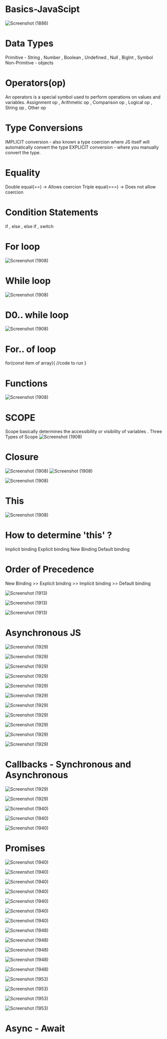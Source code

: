 # Basics-JavaScipt

![Screenshot (1886)](https://user-images.githubusercontent.com/95397876/179362110-4b635285-7632-4c84-b329-9ab9c00c97d7.png)

# Data Types
Primitive - String , Number , Boolean , Undefined , Null , BigInt , Symbol
Non-Primitive - objects

# Operators(op)
An operators is a special symbol used to perform operations on values and variables.
Assignment op , Arithmetic op , Comparison op , Logical op , String op , Other op

# Type Conversions
IMPLICIT conversion - also known a type coercion where JS itself will automatically convert the type
EXPLICIT conversion - where you manually convert the type.

# Equality
 Double equal(==) -> Allows coercion
 Triple equal(===) -> Does not allow coercion
 
 # Condition Statements
 if , else , else if , switch 
 
 # For loop
 ![Screenshot (1908)](https://user-images.githubusercontent.com/95397876/179362560-710fae4f-41f6-4325-9b41-bcd78ba1ccee.png)
 
 # While loop
 ![Screenshot (1908)](https://user-images.githubusercontent.com/95397876/179362612-baedbd03-d71a-4595-8d90-515647c7ba62.png)

# D0.. while loop
![Screenshot (1908)](https://user-images.githubusercontent.com/95397876/179362649-aea0ec86-4af5-482c-988a-c8ca1a9d171d.png)

# For.. of loop
for(const item of array){
//code to run
}

# Functions
![Screenshot (1908)](https://user-images.githubusercontent.com/95397876/179362721-ba966a92-deb0-4918-ad41-1651a6677c4a.png)

# SCOPE
Scope basically determines the accessibility or visibility of variables . Three Types of Scope
![Screenshot (1908)](https://user-images.githubusercontent.com/95397876/179362795-f8bb1daf-1547-4fa2-a19f-aae94638320c.png)

# Closure
![Screenshot (1908)](https://user-images.githubusercontent.com/95397876/179362836-a44417a1-ddfa-4c6e-89cd-ae9cad250446.png)
![Screenshot (1908)](https://user-images.githubusercontent.com/95397876/179362859-5f60d30c-4667-4295-a026-53c023b690e6.png)

![Screenshot (1908)](https://user-images.githubusercontent.com/95397876/179362897-22dbd5de-8df5-48cc-97ed-78a9a717c52e.png)

# This
![Screenshot (1908)](https://user-images.githubusercontent.com/95397876/179362927-a3cf3d70-1b89-4101-ab3a-d860cc29e70a.png)

# How to determine 'this' ?
Implicit binding
Explicit binding
New Binding
Default binding

# Order of Precedence
New Binding >> Explicit binding >> Implicit binding >> Default binding

![Screenshot (1913)](https://user-images.githubusercontent.com/95397876/179363076-20c6451f-bf55-470a-be14-186c84f15b75.png)

![Screenshot (1913)](https://user-images.githubusercontent.com/95397876/179363098-fea97792-9294-4832-9061-0d4313f4575c.png)

![Screenshot (1913)](https://user-images.githubusercontent.com/95397876/179363113-0c0828d3-d52f-47b3-9e60-507d0b8fb8be.png)

# Asynchronous JS
![Screenshot (1929)](https://user-images.githubusercontent.com/95397876/179363182-2ea072f2-19ee-4cfd-9e79-341130e4a5cf.png)

![Screenshot (1929)](https://user-images.githubusercontent.com/95397876/179363205-6ba2bf35-82c9-4712-ae10-b4b146354712.png)

![Screenshot (1929)](https://user-images.githubusercontent.com/95397876/179363229-bd89fc00-8012-4eb5-80c6-9bfa31d89629.png)

![Screenshot (1929)](https://user-images.githubusercontent.com/95397876/179363259-95597dfb-6d38-479e-b957-f9f76cae9ae3.png)

![Screenshot (1929)](https://user-images.githubusercontent.com/95397876/179363282-537bbc89-28b6-4a76-9856-342659b7b622.png)

![Screenshot (1929)](https://user-images.githubusercontent.com/95397876/179363314-6f29f59b-b22f-45cd-abe8-e1f8c57e78f9.png)

![Screenshot (1929)](https://user-images.githubusercontent.com/95397876/179363335-3be2b237-0f29-41c3-be0e-87ecb0e07d50.png)

![Screenshot (1929)](https://user-images.githubusercontent.com/95397876/179363354-bae17ecb-3219-40b2-a2d6-7453fed67626.png)

![Screenshot (1929)](https://user-images.githubusercontent.com/95397876/179363375-85148d43-2505-4663-8358-0b55806631d5.png)

![Screenshot (1929)](https://user-images.githubusercontent.com/95397876/179363392-481385e0-3cfe-4473-8970-43ec90dda66f.png)

![Screenshot (1929)](https://user-images.githubusercontent.com/95397876/179363406-3f4ada06-7750-4564-9e7f-bffef5c8cdd9.png)

# Callbacks - Synchronous and Asynchronous
![Screenshot (1929)](https://user-images.githubusercontent.com/95397876/179363503-6ae0fe85-e763-496c-8356-5d99ba5f670e.png)

![Screenshot (1929)](https://user-images.githubusercontent.com/95397876/179363524-693c8194-39fe-4e7e-9f11-0d53ec943332.png)

![Screenshot (1940)](https://user-images.githubusercontent.com/95397876/179363540-f13cdb94-b94e-4a8d-9fd0-7947f2a56ca1.png)

![Screenshot (1940)](https://user-images.githubusercontent.com/95397876/179363566-7b0c3479-c299-451d-b9dc-289d22abb20f.png)

![Screenshot (1940)](https://user-images.githubusercontent.com/95397876/179363583-a6db5d54-4735-44d7-9a38-381da06a0a8a.png)

# Promises

![Screenshot (1940)](https://user-images.githubusercontent.com/95397876/179363637-aef44d02-d3a8-4e21-ad50-d095185bc011.png)

![Screenshot (1940)](https://user-images.githubusercontent.com/95397876/179363663-a89e5a15-00dc-4467-98a4-5f9ede1a4c6e.png)

![Screenshot (1940)](https://user-images.githubusercontent.com/95397876/179363679-22653f3e-17ce-40dc-82d2-3e42fe399766.png)

![Screenshot (1940)](https://user-images.githubusercontent.com/95397876/179363712-b1a2a589-663c-4b89-847b-33997693f51d.png)

![Screenshot (1940)](https://user-images.githubusercontent.com/95397876/179363740-79ba2c27-5b19-4256-b7d0-dee757c39154.png)

![Screenshot (1940)](https://user-images.githubusercontent.com/95397876/179363763-7a1441e8-8519-482d-8ba2-62eb171ef7b7.png)

![Screenshot (1940)](https://user-images.githubusercontent.com/95397876/179363787-7c1c1782-3de0-4f89-816e-6e851a2de3ea.png)

![Screenshot (1948)](https://user-images.githubusercontent.com/95397876/179363808-dca6fe20-cd74-4fce-a92a-bd4bc47c11b7.png)

![Screenshot (1948)](https://user-images.githubusercontent.com/95397876/179363843-f0c01d00-a4a1-4836-9786-771902ccc2b3.png)

![Screenshot (1948)](https://user-images.githubusercontent.com/95397876/179363857-a4c07e87-a2db-4266-a4fc-e44533aebfa4.png)

![Screenshot (1948)](https://user-images.githubusercontent.com/95397876/179363880-1d398139-cf45-4a76-b35f-bc2655d0f8aa.png)

![Screenshot (1948)](https://user-images.githubusercontent.com/95397876/179363902-6da15a4f-3a59-452c-bb70-80dcb558d5ee.png)

![Screenshot (1953)](https://user-images.githubusercontent.com/95397876/179363922-8dcb3718-b8d2-4f97-8ad3-0e5418505552.png)

![Screenshot (1953)](https://user-images.githubusercontent.com/95397876/179363946-7479a1b3-17a9-488f-a955-1e143213006e.png)

![Screenshot (1953)](https://user-images.githubusercontent.com/95397876/179363965-c24699a5-cb36-4a5a-9452-4cd0f0782cc1.png)

![Screenshot (1953)](https://user-images.githubusercontent.com/95397876/179363995-c030ae8a-45fb-49f9-a401-fb1ac8247d18.png)

# Async - Await














































